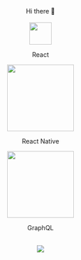 <div align="center">
  Hi there 👋
</div>
<br>

<!--
**AnatolyKostarev/AnatolyKostarev** is a ✨ _special_ ✨ repository because its `README.md` (this file) appears on your GitHub profile.

Here are some ideas to get you started:

- 🔭 I’m currently working on ...
- 🌱 I’m currently learning ...
- 👯 I’m looking to collaborate on ...
- 🤔 I’m looking for help with ...
- 💬 Ask me about ...
- 📫 How to reach me: ...
- 😄 Pronouns: ...
- ⚡ Fun fact: ...
-->
<div id="header" align="center">
 <img src="https://media.giphy.com/media/eNAsjO55tPbgaor7ma/giphy.gif" width="50" class="giphy-embed" />
  <p>React</p>
</div>
<div align="center">
  <img src="https://images.viblo.asia/955fdb48-881d-443e-94b9-4fb3596e3abf.gif" width="150" />
  <p>React Native</p>
</div>
<div align="center">
  <img src="https://dkrn4sk0rn31v.cloudfront.net/uploads/2021/05/selecionando_cores-1.png" width="150" />
  <p>GraphQL</p>
</div>
<br>
<div id="counter" align="center">
  <img src="https://komarev.com/ghpvc/?username=AnatolyKostarev&color=yellow&style=plastic)"/>
</div>

